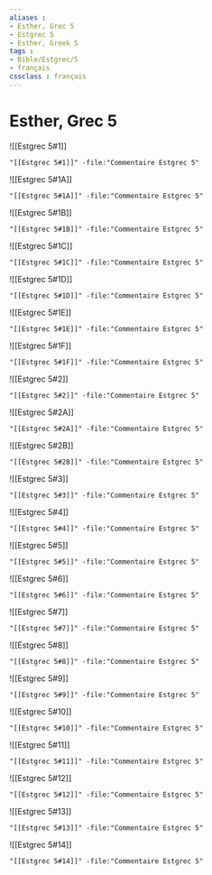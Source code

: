 ```yaml
---
aliases : 
- Esther, Grec 5
- Estgrec 5
- Esther, Greek 5
tags : 
- Bible/Estgrec/5
- français
cssclass : français
---
```


# Esther, Grec 5

![[Estgrec 5#1]]

```query
"[[Estgrec 5#1]]" -file:"Commentaire Estgrec 5"
```

![[Estgrec 5#1A]]

```query
"[[Estgrec 5#1A]]" -file:"Commentaire Estgrec 5"
```

![[Estgrec 5#1B]]

```query
"[[Estgrec 5#1B]]" -file:"Commentaire Estgrec 5"
```

![[Estgrec 5#1C]]

```query
"[[Estgrec 5#1C]]" -file:"Commentaire Estgrec 5"
```

![[Estgrec 5#1D]]

```query
"[[Estgrec 5#1D]]" -file:"Commentaire Estgrec 5"
```

![[Estgrec 5#1E]]

```query
"[[Estgrec 5#1E]]" -file:"Commentaire Estgrec 5"
```

![[Estgrec 5#1F]]

```query
"[[Estgrec 5#1F]]" -file:"Commentaire Estgrec 5"
```

![[Estgrec 5#2]]

```query
"[[Estgrec 5#2]]" -file:"Commentaire Estgrec 5"
```

![[Estgrec 5#2A]]

```query
"[[Estgrec 5#2A]]" -file:"Commentaire Estgrec 5"
```

![[Estgrec 5#2B]]

```query
"[[Estgrec 5#2B]]" -file:"Commentaire Estgrec 5"
```

![[Estgrec 5#3]]

```query
"[[Estgrec 5#3]]" -file:"Commentaire Estgrec 5"
```

![[Estgrec 5#4]]

```query
"[[Estgrec 5#4]]" -file:"Commentaire Estgrec 5"
```

![[Estgrec 5#5]]

```query
"[[Estgrec 5#5]]" -file:"Commentaire Estgrec 5"
```

![[Estgrec 5#6]]

```query
"[[Estgrec 5#6]]" -file:"Commentaire Estgrec 5"
```

![[Estgrec 5#7]]

```query
"[[Estgrec 5#7]]" -file:"Commentaire Estgrec 5"
```

![[Estgrec 5#8]]

```query
"[[Estgrec 5#8]]" -file:"Commentaire Estgrec 5"
```

![[Estgrec 5#9]]

```query
"[[Estgrec 5#9]]" -file:"Commentaire Estgrec 5"
```

![[Estgrec 5#10]]

```query
"[[Estgrec 5#10]]" -file:"Commentaire Estgrec 5"
```

![[Estgrec 5#11]]

```query
"[[Estgrec 5#11]]" -file:"Commentaire Estgrec 5"
```

![[Estgrec 5#12]]

```query
"[[Estgrec 5#12]]" -file:"Commentaire Estgrec 5"
```

![[Estgrec 5#13]]

```query
"[[Estgrec 5#13]]" -file:"Commentaire Estgrec 5"
```

![[Estgrec 5#14]]

```query
"[[Estgrec 5#14]]" -file:"Commentaire Estgrec 5"
```

